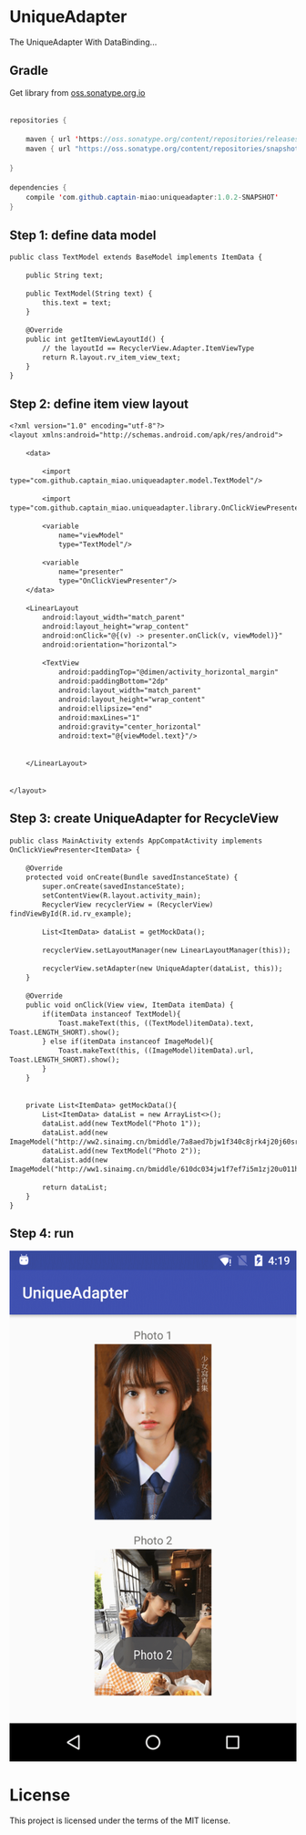 # UniqueAdapter
The UniqueAdapter With DataBinding...

## Gradle
Get library from  [oss.sonatype.org.io](https://oss.sonatype.org/content/repositories/snapshots)
```java

repositories {

    maven { url 'https://oss.sonatype.org/content/repositories/releases' }
    maven { url "https://oss.sonatype.org/content/repositories/snapshots" }

}

dependencies {
    compile 'com.github.captain-miao:uniqueadapter:1.0.2-SNAPSHOT'
}

```


## Step 1: define data model
```
public class TextModel extends BaseModel implements ItemData {

    public String text;

    public TextModel(String text) {
        this.text = text;
    }

    @Override
    public int getItemViewLayoutId() {
        // the layoutId == RecyclerView.Adapter.ItemViewType
        return R.layout.rv_item_view_text;
    }
}
```

## Step 2: define item view layout
```
<?xml version="1.0" encoding="utf-8"?>
<layout xmlns:android="http://schemas.android.com/apk/res/android">

    <data>

        <import type="com.github.captain_miao.uniqueadapter.model.TextModel"/>

        <import type="com.github.captain_miao.uniqueadapter.library.OnClickViewPresenter"/>

        <variable
            name="viewModel"
            type="TextModel"/>

        <variable
            name="presenter"
            type="OnClickViewPresenter"/>
    </data>

    <LinearLayout
        android:layout_width="match_parent"
        android:layout_height="wrap_content"
        android:onClick="@{(v) -> presenter.onClick(v, viewModel)}"
        android:orientation="horizontal">

        <TextView
            android:paddingTop="@dimen/activity_horizontal_margin"
            android:paddingBottom="2dp"
            android:layout_width="match_parent"
            android:layout_height="wrap_content"
            android:ellipsize="end"
            android:maxLines="1"
            android:gravity="center_horizontal"
            android:text="@{viewModel.text}"/>


    </LinearLayout>


</layout>
```

## Step 3: create UniqueAdapter for RecycleView
```
public class MainActivity extends AppCompatActivity implements OnClickViewPresenter<ItemData> {

    @Override
    protected void onCreate(Bundle savedInstanceState) {
        super.onCreate(savedInstanceState);
        setContentView(R.layout.activity_main);
        RecyclerView recyclerView = (RecyclerView) findViewById(R.id.rv_example);

        List<ItemData> dataList = getMockData();

        recyclerView.setLayoutManager(new LinearLayoutManager(this));

        recyclerView.setAdapter(new UniqueAdapter(dataList, this));
    }

    @Override
    public void onClick(View view, ItemData itemData) {
        if(itemData instanceof TextModel){
            Toast.makeText(this, ((TextModel)itemData).text, Toast.LENGTH_SHORT).show();
        } else if(itemData instanceof ImageModel){
            Toast.makeText(this, ((ImageModel)itemData).url, Toast.LENGTH_SHORT).show();
        }
    }


    private List<ItemData> getMockData(){
        List<ItemData> dataList = new ArrayList<>();
        dataList.add(new TextModel("Photo 1"));
        dataList.add(new ImageModel("http://ww2.sinaimg.cn/bmiddle/7a8aed7bjw1f340c8jrk4j20j60srgpf.jpg"));
        dataList.add(new TextModel("Photo 2"));
        dataList.add(new ImageModel("http://ww1.sinaimg.cn/bmiddle/610dc034jw1f7ef7i5m1zj20u011hdjm.jpg"));

        return dataList;
    }
}
```
## Step 4: run
![unique-adapter-recycle-view](https://raw.githubusercontent.com/captain-miao/me.github.com/master/databinding/unique-adapter-recycle-view.jpg "unique-adapter-recycle-view")

# License

This project is licensed under the terms of the MIT license.